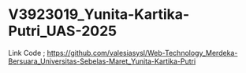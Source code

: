 # V3923019_Yunita-Kartika-Putri_UAS-2025
Link Code ; https://github.com/valesiasysl/Web-Technology_Merdeka-Bersuara_Universitas-Sebelas-Maret_Yunita-Kartika-Putri

